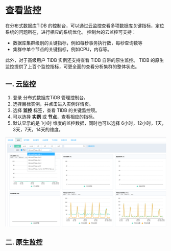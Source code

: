 # 查看监控
在分布式数据库TiDB 的控制台，可以通过云监控查看多项数据库关键指标，定位系统的问题所在，进行相应的系统优化。 控制台的云监控可支持：
- 数据库集群级别的关键指标，例如每秒事务执行数，每秒查询数等
- 集群中单个节点的关键指标，例如CPU，内存等。

此外，对于高级用户 TiDB 实例还支持查看 TiDB 自带的原生监控。 TIDB 的原生监控提供了上百个监控指标，可更全面的查看分析集群的整体状态。

## 一. 云监控
1. 登录 分布式数据库TiDB 管理控制台。
2. 选择目标实例，并点击进入实例详情页。
3. 选择 **监控** 标签，查看 TIDB 的关键监控项。 
4. 可以选择 **实例** 或 **节点**，查看相应的指标。
5. 默认显示的是 1小时 维度的监控数据，同时也可以选择 6小时，12小时，1天，3天，7天，14天的维度。

![监控](../../../../image/TiDB/monitor.png)

## 二. 原生监控

